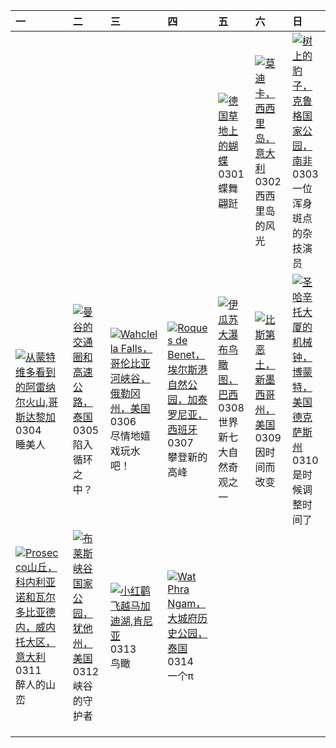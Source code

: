 | 一                                                                                                                                                                                                           | 二                                                                                                                                                                                         | 三                                                                                                                                                                                                              | 四                                                                                                                                                                                                              | 五                                                                                                                                                                                            | 六                                                                                                                                                                                   | 日                                                                                                                                                                                                  |
|:------------------------------------------------------------------------------------------------------------------------------------------------------------------------------------------------------------|:------------------------------------------------------------------------------------------------------------------------------------------------------------------------------------------|:---------------------------------------------------------------------------------------------------------------------------------------------------------------------------------------------------------------|:---------------------------------------------------------------------------------------------------------------------------------------------------------------------------------------------------------------|:---------------------------------------------------------------------------------------------------------------------------------------------------------------------------------------------|:------------------------------------------------------------------------------------------------------------------------------------------------------------------------------------|:---------------------------------------------------------------------------------------------------------------------------------------------------------------------------------------------------|
|                                                                                                                                                                                                             |                                                                                                                                                                                           |                                                                                                                                                                                                                |                                                                                                                                                                                                                | [![](https://www.bing.com/th?id=OHR.Schmetterlingswiese_ZH-CN3740804088_320x240.jpg '德国草地上的蝴蝶')](https://www.bing.com/th?id=OHR.Schmetterlingswiese_ZH-CN3740804088_UHD.jpg)<br>0301<br>蝶舞翩跹 | [![](https://www.bing.com/th?id=OHR.ModicaItaly_ZH-CN3893147952_320x240.jpg '莫迪卡，西西里岛，意大利')](https://www.bing.com/th?id=OHR.ModicaItaly_ZH-CN3893147952_UHD.jpg)<br>0302<br>西西里岛的风光 | [![](https://www.bing.com/th?id=OHR.KrugerLeopard_ZH-CN4125884091_320x240.jpg '树上的豹子，克鲁格国家公园，南非')](https://www.bing.com/th?id=OHR.KrugerLeopard_ZH-CN4125884091_UHD.jpg)<br>0303<br>一位浑身斑点的杂技演员    |
| [![](https://www.bing.com/th?id=OHR.ArenalCostaRica_ZH-CN4466297855_320x240.jpg '从蒙特维多看到的阿雷纳尔火山,哥斯达黎加')](https://www.bing.com/th?id=OHR.ArenalCostaRica_ZH-CN4466297855_UHD.jpg)<br>0304<br>睡美人             | [![](https://www.bing.com/th?id=OHR.BangkokCircle_ZH-CN4702412806_320x240.jpg '曼谷的交通圈和高速公路，泰国')](https://www.bing.com/th?id=OHR.BangkokCircle_ZH-CN4702412806_UHD.jpg)<br>0305<br>陷入循环之中？ | [![](https://www.bing.com/th?id=OHR.WahclellaFalls_ZH-CN4932852217_320x240.jpg 'Wahclella Falls，哥伦比亚河峡谷，俄勒冈州，美国')](https://www.bing.com/th?id=OHR.WahclellaFalls_ZH-CN4932852217_UHD.jpg)<br>0306<br>尽情地嬉戏玩水吧！ | [![](https://www.bing.com/th?id=OHR.TarragonaSpain_ZH-CN5488361711_320x240.jpg 'Roques de Benet，埃尔斯港自然公园，加泰罗尼亚，西班牙')](https://www.bing.com/th?id=OHR.TarragonaSpain_ZH-CN5488361711_UHD.jpg)<br>0307<br>攀登新的高峰 | [![](https://www.bing.com/th?id=OHR.IguazuFalls_ZH-CN4749837052_320x240.jpg '伊瓜苏大瀑布鸟瞰图，巴西')](https://www.bing.com/th?id=OHR.IguazuFalls_ZH-CN4749837052_UHD.jpg)<br>0308<br>世界新七大自然奇观之一      | [![](https://www.bing.com/th?id=OHR.BistiBlue_ZH-CN4991705833_320x240.jpg '比斯第恶土，新墨西哥州，美国')](https://www.bing.com/th?id=OHR.BistiBlue_ZH-CN4991705833_UHD.jpg)<br>0309<br>因时间而改变    | [![](https://www.bing.com/th?id=OHR.BeaumontClock_ZH-CN5288086713_320x240.jpg '圣哈辛托大厦的机械钟，博蒙特，美国德克萨斯州')](https://www.bing.com/th?id=OHR.BeaumontClock_ZH-CN5288086713_UHD.jpg)<br>0310<br>是时候调整时间了 |
| [![](https://www.bing.com/th?id=OHR.ProseccoItaly_ZH-CN6802010344_320x240.jpg 'Prosecco山丘，科内利亚诺和瓦尔多比亚德内，威内托大区，意大利')](https://www.bing.com/th?id=OHR.ProseccoItaly_ZH-CN6802010344_UHD.jpg)<br>0311<br>醉人的山峦 | [![](https://www.bing.com/th?id=OHR.BryceSnow_ZH-CN7489999663_320x240.jpg '布莱斯峡谷国家公园，犹他州，美国')](https://www.bing.com/th?id=OHR.BryceSnow_ZH-CN7489999663_UHD.jpg)<br>0312<br>峡谷的守护者        | [![](https://www.bing.com/th?id=OHR.MagadiFlamingos_ZH-CN7888437841_320x240.jpg '小红鹳飞越马加迪湖,肯尼亚')](https://www.bing.com/th?id=OHR.MagadiFlamingos_ZH-CN7888437841_UHD.jpg)<br>0313<br>鸟瞰                        | [![](https://www.bing.com/th?id=OHR.AyutthayaTree_ZH-CN8075870220_320x240.jpg 'Wat Phra Ngam，大城府历史公园，泰国')](https://www.bing.com/th?id=OHR.AyutthayaTree_ZH-CN8075870220_UHD.jpg)<br>0314<br>一个π                |                                                                                                                                                                                              |                                                                                                                                                                                     |                                                                                                                                                                                                    |
|                                                                                                                                                                                                             |                                                                                                                                                                                           |                                                                                                                                                                                                                |                                                                                                                                                                                                                |                                                                                                                                                                                              |                                                                                                                                                                                     |                                                                                                                                                                                                    |
|                                                                                                                                                                                                             |                                                                                                                                                                                           |                                                                                                                                                                                                                |                                                                                                                                                                                                                |                                                                                                                                                                                              |                                                                                                                                                                                     |                                                                                                                                                                                                    |
|                                                                                                                                                                                                             |                                                                                                                                                                                           |                                                                                                                                                                                                                |                                                                                                                                                                                                                |                                                                                                                                                                                              |                                                                                                                                                                                     |                                                                                                                                                                                                    |